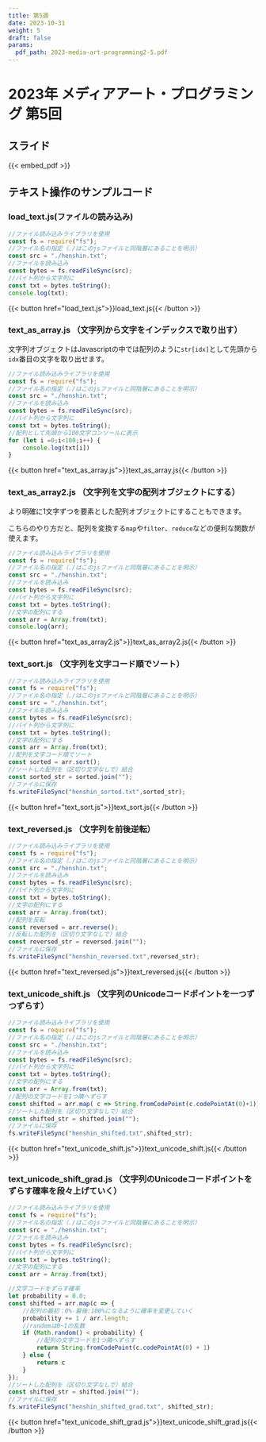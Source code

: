 ```yaml
---
title: 第5週
date: 2023-10-31
weight: 5
draft: false
params:
  pdf_path: 2023-media-art-programming2-5.pdf
---
```


# 2023年 メディアアート・プログラミング 第5回

## スライド

{{< embed_pdf >}}

## テキスト操作のサンプルコード

### load_text.js(ファイルの読み込み)

```js
//ファイル読み込みライブラリを使用
const fs = require("fs");
//ファイル名の指定（./はこのjsファイルと同階層にあることを明示）
const src = "./henshin.txt";
//ファイルを読み込み
const bytes = fs.readFileSync(src);
//バイト列から文字列に
const txt = bytes.toString();
console.log(txt);
```

{{< button href="load_text.js">}}load_text.js{{< /button >}}

### text_as_array.js （文字列から文字をインデックスで取り出す）

文字列オブジェクトはJavascriptの中では配列のように`str[idx]`として先頭から`idx`番目の文字を取り出せます。

```js
//ファイル読み込みライブラリを使用
const fs = require("fs");
//ファイル名の指定（./はこのjsファイルと同階層にあることを明示）
const src = "./henshin.txt";
//ファイルを読み込み
const bytes = fs.readFileSync(src);
//バイト列から文字列に
const txt = bytes.toString();
//配列として先頭から100文字コンソールに表示
for (let i =0;i<100;i++) {
    console.log(txt[i])
}
```

{{< button href="text_as_array.js">}}text_as_array.js{{< /button >}}

### text_as_array2.js （文字列を文字の配列オブジェクトにする）

より明確に1文字ずつを要素とした配列オブジェクトにすることもできます。

こちらのやり方だと、配列を変換する`map`や`filter`、`reduce`などの便利な関数が使えます。

```js
//ファイル読み込みライブラリを使用
const fs = require("fs");
//ファイル名の指定（./はこのjsファイルと同階層にあることを明示）
const src = "./henshin.txt";
//ファイルを読み込み
const bytes = fs.readFileSync(src);
//バイト列から文字列に
const txt = bytes.toString();
//文字の配列にする
const arr = Array.from(txt);
console.log(arr);
```

{{< button href="text_as_array2.js">}}text_as_array2.js{{< /button >}}

### text_sort.js （文字列を文字コード順でソート）

```js
//ファイル読み込みライブラリを使用
const fs = require("fs");
//ファイル名の指定（./はこのjsファイルと同階層にあることを明示）
const src = "./henshin.txt";
//ファイルを読み込み
const bytes = fs.readFileSync(src);
//バイト列から文字列に
const txt = bytes.toString();
//文字の配列にする
const arr = Array.from(txt);
//配列を文字コード順でソート
const sorted = arr.sort();
//ソートした配列を（区切り文字なしで）結合
const sorted_str = sorted.join("");
//ファイルに保存
fs.writeFileSync("henshin_sorted.txt",sorted_str);
```
{{< button href="text_sort.js">}}text_sort.js{{< /button >}}

### text_reversed.js （文字列を前後逆転）

```js
//ファイル読み込みライブラリを使用
const fs = require("fs");
//ファイル名の指定（./はこのjsファイルと同階層にあることを明示）
const src = "./henshin.txt";
//ファイルを読み込み
const bytes = fs.readFileSync(src);
//バイト列から文字列に
const txt = bytes.toString();
//文字の配列にする
const arr = Array.from(txt);
//配列を反転
const reversed = arr.reverse();
//反転した配列を（区切り文字なしで）結合
const reversed_str = reversed.join("");
//ファイルに保存
fs.writeFileSync("henshin_reversed.txt",reversed_str);
```

{{< button href="text_reversed.js">}}text_reversed.js{{< /button >}}

### text_unicode_shift.js （文字列のUnicodeコードポイントを一つずつずらす）

```js
//ファイル読み込みライブラリを使用
const fs = require("fs");
//ファイル名の指定（./はこのjsファイルと同階層にあることを明示）
const src = "./henshin.txt";
//ファイルを読み込み
const bytes = fs.readFileSync(src);
//バイト列から文字列に
const txt = bytes.toString();
//文字の配列にする
const arr = Array.from(txt);
//配列の文字コードを1つ隣へずらす
const shifted = arr.map( c => String.fromCodePoint(c.codePointAt(0)+1));
//ソートした配列を（区切り文字なしで）結合
const shifted_str = shifted.join("");
//ファイルに保存
fs.writeFileSync("henshin_shifted.txt",shifted_str);
```

{{< button href="text_unicode_shift.js">}}text_unicode_shift.js{{< /button >}}

### text_unicode_shift_grad.js （文字列のUnicodeコードポイントをずらす確率を段々上げていく）


```js
//ファイル読み込みライブラリを使用
const fs = require("fs");
//ファイル名の指定（./はこのjsファイルと同階層にあることを明示）
const src = "./henshin.txt";
//ファイルを読み込み
const bytes = fs.readFileSync(src);
//バイト列から文字列に
const txt = bytes.toString();
//文字の配列にする
const arr = Array.from(txt);

//文字コードをずらす確率
let probability = 0.0;
const shifted = arr.map(c => {
    //配列の最初：0%-最後:100%になるように確率を変更していく
    probability += 1 / arr.length;
    //randomは0~1の乱数
    if (Math.random() < probability) {
        //配列の文字コードを1つ隣へずらす
        return String.fromCodePoint(c.codePointAt(0) + 1)
    } else {
        return c
    }
});
//ソートした配列を（区切り文字なしで）結合
const shifted_str = shifted.join("");
//ファイルに保存
fs.writeFileSync("henshin_shifted_grad.txt", shifted_str);
```

{{< button href="text_unicode_shift_grad.js">}}text_unicode_shift_grad.js{{< /button >}}
